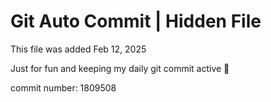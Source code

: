 # Git Auto Commit | Hidden File

This file was added Feb 12, 2025

Just for fun and keeping my daily git commit active 🤪

commit number: 1809508
